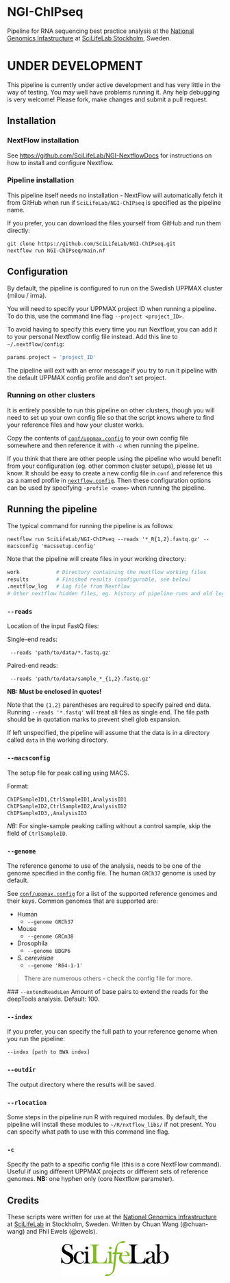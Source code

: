 # NGI-ChIPseq
Pipeline for RNA sequencing best practice analysis at the [National Genomics Infastructure](https://ngisweden.scilifelab.se/)
at [SciLifeLab Stockholm](https://www.scilifelab.se/platforms/ngi/), Sweden.

# UNDER DEVELOPMENT
This pipeline is currently under active development and has very little in the way of testing. You may well have problems running it. Any help debugging is very welcome! Please fork, make changes and submit a pull request.

## Installation
### NextFlow installation
See https://github.com/SciLifeLab/NGI-NextflowDocs for instructions on how to install and configure
Nextflow.

### Pipeline installation
This pipeline itself needs no installation - NextFlow will automatically fetch it from GitHub when run if
`SciLifeLab/NGI-ChIPseq` is specified as the pipeline name.

If you prefer, you can download the files yourself from GitHub and run them directly:
```
git clone https://github.com/SciLifeLab/NGI-ChIPseq.git
nextflow run NGI-ChIPseq/main.nf
```

## Configuration
By default, the pipeline is configured to run on the Swedish UPPMAX cluster (milou / irma).

You will need to specify your UPPMAX project ID when running a pipeline. To do this, use
the command line flag `--project <project_ID>`.

To avoid having to specify this every time you run Nextflow, you can add it to your
personal Nextflow config file instead. Add this line to `~/.nextflow/config`:

```groovy
params.project = 'project_ID'
```

The pipeline will exit with an error message if you try to run it pipeline with the default
UPPMAX config profile and don't set project.


### Running on other clusters
It is entirely possible to run this pipeline on other clusters, though you will need to set up
your own config file so that the script knows where to find your reference files and how your
cluster works.

Copy the contents of [`conf/uppmax.config`](conf/uppmax.config) to your own config file somewhere
and then reference it with `-c` when running the pipeline.

If you think that there are other people using the pipeline who would benefit from your configuration
(eg. other common cluster setups), please let us know. It should be easy to create a new config file
in `conf` and reference this as a named profile in [`nextflow.config`](nextflow.config). Then these
configuration options can be used by specifying `-profile <name>` when running the pipeline.

## Running the pipeline
The typical command for running the pipeline is as follows:
```
nextflow run SciLifeLab/NGI-ChIPseq --reads '*_R{1,2}.fastq.gz' --macsconfig 'macssetup.config'
```

Note that the pipeline will create files in your working directory:
```bash
work            # Directory containing the nextflow working files
results         # Finished results (configurable, see below)
.nextflow_log   # Log file from Nextflow
# Other nextflow hidden files, eg. history of pipeline runs and old logs.
```

### `--reads`
Location of the input FastQ files:

Single-end reads:
```
 --reads 'path/to/data/*.fastq.gz'
```

Paired-end reads:
```
 --reads 'path/to/data/sample_*_{1,2}.fastq.gz'
```

**NB: Must be enclosed in quotes!**

Note that the `{1,2}` parentheses are required to specify paired end data. Running `--reads '*.fastq'` will treat
all files as single end. The file path should be in quotation marks to prevent shell glob expansion.

If left unspecified, the pipeline will assume that the data is in a directory called `data` in the working directory.


### `--macsconfig`
The setup file for peak calling using MACS.

Format:
```
ChIPSampleID1,CtrlSampleID1,AnalysisID1
ChIPSampleID2,CtrlSampleID2,AnalysisID2
ChIPSampleID3,,AnalysisID3
```

_NB:_ For single-sample peaking calling without a control sample, skip the field of `CtrlSampleID`.

### `--genome`
The reference genome to use of the analysis, needs to be one of the genome specified in the config file.
The human `GRCh37` genome is used by default.

See [`conf/uppmax.config`](conf/uppmax.config) for a list of the supported reference genomes
and their keys. Common genomes that are supported are:

* Human
  * `--genome GRCh37`
* Mouse
  * `--genome GRCm38`
* Drosophila
  * `--genome BDGP6`
* _S. cerevisiae_
  * `--genome 'R64-1-1'`

> There are numerous others - check the config file for more.

### `--extendReadsLen`
Amount of base pairs to extend the reads for the deepTools analysis. Default: 100.

### `--index`
If you prefer, you can specify the full path to your reference genome when you run the pipeline:
```
--index [path to BWA index]
```

### `--outdir`
The output directory where the results will be saved.

### `--rlocation`
Some steps in the pipeline run R with required modules. By default, the pipeline will install
these modules to `~/R/nxtflow_libs/` if not present. You can specify what path to use with this
command line flag.

### `-c`
Specify the path to a specific config file (this is a core NextFlow command). Useful if using different UPPMAX
projects or different sets of reference genomes. **NB:** one hyphen only (core Nextflow parameter).

## Credits
These scripts were written for use at the [National Genomics Infrastructure](https://portal.scilifelab.se/genomics/)
at [SciLifeLab](http://www.scilifelab.se/) in Stockholm, Sweden.
Written by Chuan Wang (@chuan-wang) and Phil Ewels (@ewels).

<p align="center"><a href="stand_alone/http://www.scilifelab.se/" target="_blank"><img src="docs/images/SciLifeLab_logo.png" title="SciLifeLab"></a></p>

